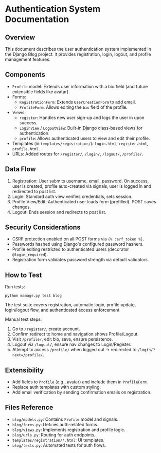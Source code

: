 # Authentication System Documentation

## Overview
This document describes the user authentication system implemented in the Django Blog project. It provides registration, login, logout, and profile management features.

## Components
- `Profile` model: Extends user information with a bio field (and future extensible fields like avatar).
- Forms:
  - `RegistrationForm`: Extends `UserCreationForm` to add email.
  - `ProfileForm`: Allows editing the `bio` field of the profile.
- Views:
  - `register`: Handles new user sign-up and logs the user in upon success.
  - `LoginView` / `LogoutView`: Built-in Django class-based views for authentication.
  - `profile`: Allows authenticated users to view and edit their profile.
- Templates (in `templates/registration/`): `login.html`, `register.html`, `profile.html`.
- URLs: Added routes for `/register/`, `/login/`, `/logout/`, `/profile/`.

## Data Flow
1. Registration: User submits username, email, password. On success, user is created, profile auto-created via signals, user is logged in and redirected to post list.
2. Login: Standard auth view verifies credentials, sets session.
3. Profile View/Edit: Authenticated user loads form (prefilled). POST saves changes.
4. Logout: Ends session and redirects to post list.

## Security Considerations
- CSRF protection enabled on all POST forms via `{% csrf_token %}`.
- Passwords hashed using Django's configured password hashers.
- Profile editing restricted to authenticated users (decorator `@login_required`).
- Registration form validates password strength via default validators.

## How to Test
Run tests:
```
python manage.py test blog
```
The test suite covers registration, automatic login, profile update, login/logout flow, and authenticated access enforcement.

Manual test steps:
1. Go to `/register/`, create account.
2. Confirm redirect to home and navigation shows Profile/Logout.
3. Visit `/profile/`, edit bio, save, ensure persistence.
4. Logout via `/logout/`, ensure nav changes to Login/Register.
5. Attempt to access `/profile/` when logged out -> redirected to `/login/?next=/profile/`.

## Extensibility
- Add fields to `Profile` (e.g., avatar) and include them in `ProfileForm`.
- Replace auth templates with custom styling.
- Add email verification by sending confirmation emails on registration.

## Files Reference
- `blog/models.py`: Contains `Profile` model and signals.
- `blog/forms.py`: Defines auth-related forms.
- `blog/views.py`: Implements registration and profile logic.
- `blog/urls.py`: Routing for auth endpoints.
- `templates/registration/*.html`: UI templates.
- `blog/tests.py`: Automated tests for auth flows.
